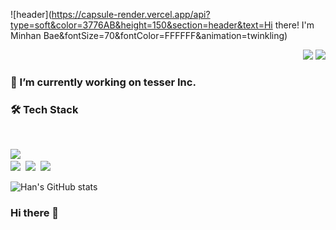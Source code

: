 ![header](https://capsule-render.vercel.app/api?type=soft&color=3776AB&height=150&section=header&text=Hi there! I'm Minhan Bae&fontSize=70&fontColor=FFFFFF&animation=twinkling)

<p align="right">
  <a href="mailto:yuyuqw92@gmail.com"><img src="https://img.shields.io/badge/Gmail-d14836?style=flat-square&logo=Gmail&logoColor=white&link=kimseowon98@gmail.com"/></a>
<a href="https://hits.seeyoufarm.com"><img src="https://hits.seeyoufarm.com/api/count/incr/badge.svg?url=https%3A%2F%2Fgithub.com%2FMinhan-Bae&count_bg=%2379C83D&title_bg=%23555555&icon=&icon_color=%23E7E7E7&title=hits&edge_flat=false"/></a>
</p>

<h3> 🔭 I’m currently working on tesser Inc. </h3>
<h3> 🛠 Tech Stack </h3> </br>
<p>
  <a herf="https://twilight-fowl-db3.notion.site/Tech-Blog-f5cb4815912943ffb2f96766d26f264d" target="_blank"><img src="https://img.shields.io/badge/Blog-000000?style=for-the-badge&logo=Notion&logoColor=#FFFFFF"/></a>&nbsp </br>
  <img src="https://img.shields.io/badge/Python-3776AB?style=flat&logo=Python&logoColor=#FFFFFF"/></a>&nbsp
  <img src="https://img.shields.io/badge/Pytorch-EE4C2C?style=flat&logo=Pytorch&logoColor=#FFFFFF"/></a>&nbsp
  <img src="https://img.shields.io/badge/Pytorch Lightning-792EE5?style=flat&logo=Pytorch Lightning&logoColor=#FFFFFF"/></a>&nbsp </br>  
</p>

![Han's GitHub stats](https://github-readme-stats.vercel.app/api?username=Minhan-Bae&show_icons=true&theme=github_dark)

<h3> Hi there 👋

<!--
**Minhan-Bae/Minhan-Bae** is a ✨ _special_ ✨ repository because its `README.md` (this file) appears on your GitHub profile.

Here are some ideas to get you started:

- 🔭 I’m currently working on ...
- 🌱 I’m currently learning ...
- 👯 I’m looking to collaborate on ...
- 🤔 I’m looking for help with ...
- 💬 Ask me about ...
- 📫 How to reach me: ...
- 😄 Pronouns: ...
- ⚡ Fun fact: ...
-->
